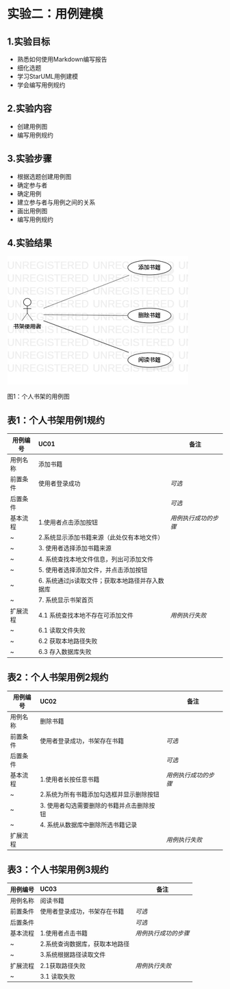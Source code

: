# 实验二：用例建模

## 1.实验目标

- 熟悉如何使用Markdown编写报告
- 细化选题
- 学习StarUML用例建模
- 学会编写用例规约

## 2.实验内容

- 创建用例图
- 编写用例规约

## 3.实验步骤

- 根据选题创建用例图
- 确定参与者
- 确定用例
- 建立参与者与用例之间的关系
- 画出用例图
- 编写用例规约

## 4.实验结果
![image](./Lab02.jpg)

图1：个人书架的用例图

## 表1：个人书架用例1规约  

用例编号  | UC01 | 备注  
-|:-|-  
用例名称  | 添加书籍  |   
前置条件  |  使用者登录成功   | *可选*   
后置条件  |      | *可选*   
基本流程  | 1.使用者点击添加按钮  |*用例执行成功的步骤*    
~| 2.系统显示添加书籍来源（此处仅有本地文件）  |   
~| 3. 使用者选择添加书籍来源  |   
~| 4. 系统查找本地文件信息，列出可添加文件  |   
~| 5.  使用者选择添加文件，并点击添加按钮 |  
~| 6.  系统通过js读取文件；获取本地路径并存入数据库|
~| 7.  系统显示书架首页|
扩展流程  | 4.1  系统查找本地不存在可添加文件 |*用例执行失败*  
~| 6.1 读取文件失败|
~| 6.2 获取本地路径失败|
~| 6.3 存入数据库失败|

## 表2：个人书架用例2规约  

用例编号  | UC02 | 备注  
-|:-|-  
用例名称  | 删除书籍  |   
前置条件  |  使用者登录成功，书架存在书籍   | *可选*   
后置条件  |      | *可选*   
基本流程  | 1.使用者长按任意书籍  |*用例执行成功的步骤*    
~| 2.系统为所有书籍添加勾选框并显示删除按钮  |   
~| 3. 使用者勾选需要删除的书籍并点击删除按钮  |   
~| 4. 系统从数据库中删除所选书籍记录  |   
扩展流程  |    |*用例执行失败* 

## 表3：个人书架用例3规约  

用例编号  | UC03 | 备注  
-|:-|-  
用例名称  | 阅读书籍  |   
前置条件  |  使用者登录成功，书架存在书籍   | *可选*   
后置条件  |      | *可选*   
基本流程  | 1.使用者点击书籍  |*用例执行成功的步骤*    
~| 2.系统查询数据库，获取本地路径  |
~| 3.系统根据路径读取文件|
扩展流程  | 2.1获取路径失败   |*用例执行失败*
~| 3.1 读取失败|



